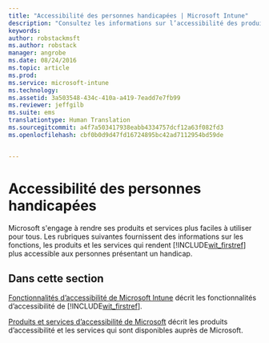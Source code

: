 ```yaml
---
title: "Accessibilité des personnes handicapées | Microsoft Intune"
description: "Consultez les informations sur l’accessibilité des produits Microsoft."
keywords: 
author: robstackmsft
ms.author: robstack
manager: angrobe
ms.date: 08/24/2016
ms.topic: article
ms.prod: 
ms.service: microsoft-intune
ms.technology: 
ms.assetid: 3a503548-434c-410a-a419-7eadd7e7fb99
ms.reviewer: jeffgilb
ms.suite: ems
translationtype: Human Translation
ms.sourcegitcommit: a4f7a503417938eabb4334757dcf12a63f082fd3
ms.openlocfilehash: cbf0b0d9d47fd16724895bc42ad7112954bd59de


---
```


# Accessibilité des personnes handicapées
Microsoft s'engage à rendre ses produits et services plus faciles à utiliser pour tous. Les rubriques suivantes fournissent des informations sur les fonctions, les produits et les services qui rendent [!INCLUDE[wit_firstref](./includes/wit_firstref_md.md)] plus accessible aux personnes présentant un handicap.

## Dans cette section
[Fonctionnalités d’accessibilité de Microsoft Intune](accessibility-features-of-microsoft-intune.md) décrit les fonctionnalités d’accessibilité de [!INCLUDE[wit_firstref](./includes/wit_firstref_md.md)].

[Produits et services d’accessibilité de Microsoft](accessibility-products-and-services-from-microsoft.md) décrit les produits d’accessibilité et les services qui sont disponibles auprès de Microsoft.




<!--HONumber=Oct16_HO4-->


